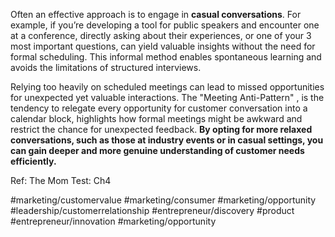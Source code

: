 Often an effective approach is to engage in **casual conversations**. For example, if you’re developing a tool for public speakers and encounter one at a conference, directly asking about their experiences, or one of your 3 most important questions, can yield valuable insights without the need for formal scheduling. This informal method enables spontaneous learning and avoids the limitations of structured interviews.

Relying too heavily on scheduled meetings can lead to missed opportunities for unexpected yet valuable interactions. The "Meeting Anti-Pattern" , is the tendency to relegate every opportunity for customer conversation into a calendar block, highlights how formal meetings might be awkward and restrict the chance for unexpected feedback. **By opting for more relaxed conversations, such as those at industry events or in casual settings, you can gain deeper and more genuine understanding of customer needs efficiently.**

Ref: The Mom Test: Ch4

#marketing/customervalue #marketing/consumer #marketing/opportunity  #leadership/customerrelationship #entrepreneur/discovery
#product #entrepreneur/innovation #marketing/opportunity 